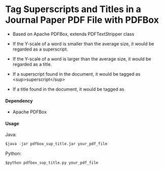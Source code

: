 # Tag Superscripts and Titles in a Journal Paper PDF File with PDFBox
- Based on Apache PDFBox, extends PDFTextStripper class

- If the Y-scale of a word is smaller than the average size, it would be regarded as a superscript.
- If the Y-scale of a word is larger than the average size, it would be regarded as a title. 

- If a superscript found in the document, it would be tagged as \<sup>superscript\</sup>
- If a title found in the document, it would be tagged as <title>title</title> 

#### Dependency
* Apache PDFBox

#### Usage
Java:
```python
$java -jar pdfbox_sup_title.jar your_pdf_file
```
Python:
```python
$python pdfbox_sup_title.py your_pdf_file
```
